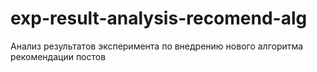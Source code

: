 # exp-result-analysis-recomend-alg
Анализ результатов эксперимента по внедрению нового алгоритма рекомендации постов
